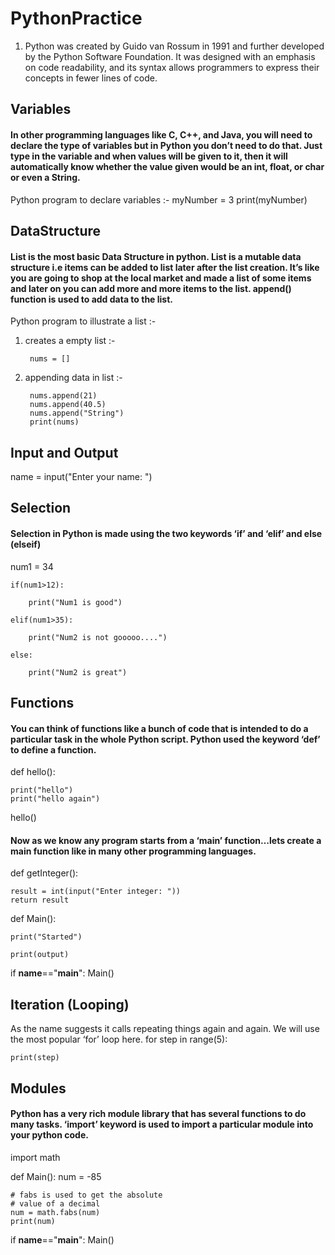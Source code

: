 # PythonPractice

1. Python was created by Guido van Rossum in 1991 and further developed by the Python Software Foundation. It was designed with an emphasis on code readability, and its syntax allows programmers to express their concepts in fewer lines of code. 

## Variables 

#### In other programming languages like C, C++, and Java, you will need to declare the type of variables but in Python you don’t need to do that. Just type in the variable and when values will be given to it, then it will automatically know whether the value given would be an int, float, or char or even a String.

Python program to declare variables :-
myNumber = 3
print(myNumber) 


## DataStructure

#### List is the most basic Data Structure in python. List is a mutable data structure i.e items can be added to list later after the list creation. It’s like you are going to shop at the local market and made a list of some items and later on you can add more and more items to the list. append() function is used to add data to the list.

Python program to illustrate a list :-
  
1. creates a empty list :-

        nums = []  
  
2. appending data in list :-

        nums.append(21)
        nums.append(40.5)
        nums.append("String")
        print(nums) 

## Input and Output

name = input("Enter your name: ")  

## Selection

#### Selection in Python is made using the two keywords ‘if’ and ‘elif’ and else (elseif)

num1 = 34

    if(num1>12): 

        print("Num1 is good") 

    elif(num1>35): 

        print("Num2 is not gooooo....") 

    else: 

        print("Num2 is great") 

## Functions

#### You can think of functions like a bunch of code that is intended to do a particular task in the whole Python script. Python used the keyword ‘def’ to define a function.

def hello(): 

    print("hello") 
    print("hello again") 

hello() 

#### Now as we know any program starts from a ‘main’ function…lets create a main function like in many other programming languages.
def getInteger(): 

    result = int(input("Enter integer: ")) 
    return result 
  
def Main(): 

    print("Started") 
      
    print(output) 
  
if __name__=="__main__": 
    Main() 

## Iteration (Looping)
As the name suggests it calls repeating things again and again. We will use the most popular ‘for’ loop here.
for step in range(5):

    print(step) 

## Modules

#### Python has a very rich module library that has several functions to do many tasks. ‘import’ keyword is used to import a particular module into your python code.

import math 
  
def Main(): 
    num = -85
  
    # fabs is used to get the absolute  
    # value of a decimal 
    num = math.fabs(num)  
    print(num) 
      
      
if __name__=="__main__": 
    Main() 